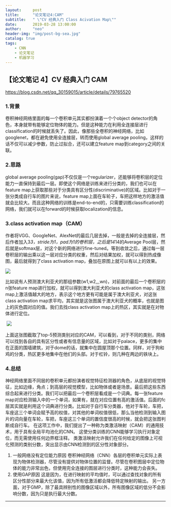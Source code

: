 ```yaml
---
layout:     post
title:      "论文笔记4:CAM"
subtitle:   " \"CV 经典入门 Class Acivation Map\""
date:       2019-03-28 13:00:00
author:     "neo"
header-img: "img/post-bg-sea.jpg"
catalog: true
tags:
    - CNN
    - 论文笔记
    - 机器学习
---
```


## 【论文笔记 4】CV 经典入门 CAM

<https://blog.csdn.net/qq_30159015/article/details/79765520>

### 1.背景

卷积神经网络里面的每一个卷积单元其实都扮演着一个个object detector的角色，本身就带有能够定位物体的能力。但是这种能力在利用全连接层进行classification的时候就丢失了。因此，像那些全卷积的神经网络，比如googlenet，都在避免使用全连接层，转而使用global average pooling，这样的话不仅可以减少参数，防止过拟合，还可以建立feature map到category之间的关联。

### 2.思路

global average pooling(gap)不仅仅是一个regularizer，还能够将卷积层的定位能力一直保持到最后一层。即使这个网络是训练来进行分类的，我们也可以在feature map上获取那些对于分类具有区分性(discriminative)的区域。比如对于一张分类成自行车的图片来说，feature map上面在车轮子，车把这样地方的激活值就会比较大。而且这种网络的训练是end-to-end的，只需要训练classification的网络，我们就可以在forward的时候获取localization的信息。

### 3.class activation map（CAM）

作者将VGG、GoogleNet、AlexNet的最后几层去掉，一般是去掉的全连接层，然后作者加入3*3，stride为1，pad为1的卷积层，之后是14*14的Average Pool层，然后就是softmax层，对这个新的网络进行fine-tuned。等到收敛之后，通过每一层卷积层的输出乘以这一层对应分类的权重，然后对结果加权，就可以得到热成像图，最后就得到了class activation map，叠加在原图上就可以有以上的效果。

![](http://jackyanghc-picture.oss-cn-beijing.aliyuncs.com/007bgNxTly1g1hmik7lm5j30rv0e10xx.jpg%29)



比如说有人预测澳大利亚犬的那组参数(w1,w2,,,wn)，对前面的最后一个卷积层的n张feature map进行加权，就可以得到澳大利亚犬的class activation map，这张map上激活值越大的地方，表示这个地方更有可能是属于澳大利亚犬，对这张class activation map求平均，其实就是这张图属于澳大利亚犬的概率，也就是图上的灰色圆对应的值。我们去找class activation map上的热区，其实就是在对物体进行定位。

​                   ![](http://jackyanghc-picture.oss-cn-beijing.aliyuncs.com/007bgNxTly1g1hmj7e49tj30d408l45x.jpg%29)

上面这张图截取了top-5预测类别对应的CAM，可以看到，对于不同的类别，网络可以找到各自的具有区分性或者有信息量的区域，比如对于palace，更多的集中在正面的围墙建筑，对于dome的话，就集中在圆屋顶那个位置。同样，对于狗和鸡的分类，热区更多地集中在他们的头部。对于杠铃，则几种在两边的铁块上。

### 4.总结

神经网络里面不同层的卷积单元都扮演者视觉特征检测器的角色，从底层的视觉特征，比如边缘，角点；到高层的视觉模型，比如物体或者是场景。最后把这些东西综合起来进行分类。我们可以把最后一个卷积层看成是一个词典。每一张feature map对应检测输入中的一个单词，如果有，就在对应位置有高的激活值。后面的fc层其实就是利用这个词典进行分类。比如对于自行车分类器，他对于车轮，车把，车座这三个单词会赋予高的权值，对其他的单词权值很低，那么当他检测到输入图片的词向量在车轮，车把，车座这三个单词的置信度很高的时候，就会把这张图判断成自行车。
在这项工作中，我们提出了一种称为类激活映射（CAM）的通用技术，用于具有全局平均池化的CNN。 这使分类训练的CNN能够学习执行对象定位，而无需使用任何边界框注释。 类激活映射允许我们在任何给定的图像上可视化预测的类别分数，突出显示由CNN检测到的区分性对象部分。 

1. 一般网络没有定位能力原因
   卷积神经网络（CNN）各层的卷积单元实际上表现为物体检测器，尽管没有提供对物体位置的监督。尽管在卷积图层中定位物体的能力非常出色，但使用完全连接的图层进行分类时，这种能力会丧失。
2. 使用GAP原因
   这是因为，在进行映射的平均值时，可以通过查找对象的所有区分性部分来最大化该值，因为所有低激活都会降低特定映射的输出。 另一方面，对于GMP，除了最具辨别性的图像区域以外，所有图像区域的低分不会影响分数，因为只是执行最大分数。

------